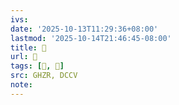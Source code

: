 ```yaml
---
ivs:
date: '2025-10-13T11:29:36+08:00'
lastmod: '2025-10-14T21:46:45-08:00'
title: 󰢒
url: 󰢒
tags: [𤘻, 𤘣]
src: GHZR, DCCV
note:
---
```

